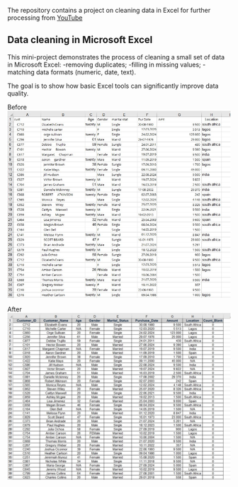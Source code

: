The repository contains a project on cleaning data in Excel for further processing from [YouTube](https://www.youtube.com/watch?v=k0FN5C08yTM&t=27s)


## Data cleaning in Microsoft Excel

This mini-project demonstrates the process of cleaning a small set of data in Microsoft Excel:
-removing duplicates;
-filling in missing values;
-matching data formats (numeric, date, text).

The goal is to show how basic Excel tools can significantly improve data quality.

Before
![raw](https://github.com/VasylBihari/Excel-Training-and-Learning/blob/main/Data%20Cleaning%20Using%20Excel%20-%20Esther%20Anagu/raw_data.jpg)

After
![cleaned](https://github.com/VasylBihari/Excel-Training-and-Learning/blob/main/Data%20Cleaning%20Using%20Excel%20-%20Esther%20Anagu/cleaned_data.jpg)
